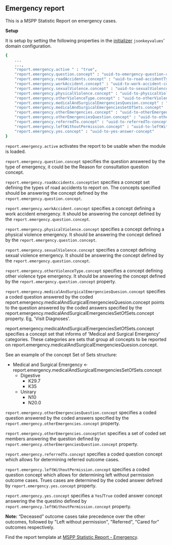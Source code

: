 ## Emergency report
This is a MSPP  Statistic Report on emergency cases.

**Setup**

It is setup by setting the following properties in the [initializer](https://github.com/mekomsolutions/openmrs-module-initializer) `jsonkeyvalues`' domain configuration. 

```bash
{
    ...
    ...,
    "report.emergency.active " : "true",
    "report.emergency.question.concept" : "uuid-to-emergency-question-concept",
    "report.emergency.roadAccidents.concept" : "uuid-to-road-accidentTypes-setConcept",
    "report.emergency.workAccident.concept" : "uuid-to-work-accident-concept",
    "report.emergency.sexualViolence.concept" : "uuid-to-sexualViolence-concept",
    "report.emergency.physicalViolence.concept" : "uuid-to-physicalViolence-concept",
    "report.emergency.otherViolenceType.concept" : "uuid-to-otherViolence-types-concept",
    "report.emergency.medicalAndSurgicalEmergenciesQuesion.concept" : "uuid-to-medicalAndSurgicalEmergency-question-concept",
    "report.emergency.medicalAndSurgicalEmergenciesSetOfSets.concept" : "uuid-to-medicalAndSurgicalEmergency-superSet-concept",
    "report.emergency.otherEmergencies.concept" : "uuid-to-otherEmergencies-concept",
    "report.emergency.otherEmergenciesQuestion.concept" : "uuid-to-otherEmergencies-question-concept",
    "report.emergency.referredTo.concept" : "uuid-to-referredTo-concept",
    "report.emergency.leftWithoutPermission.concept" : "uuid-to-leftWithoutPermission-concept",
    "report.emergency.yes.concept" : "uuid-to-yes-answer-concept"
}
```
`report.emergency.active` activates the report to be usable when the module is loaded.

`report.emergency.question.concept` specifies the question answered by the type of emergency, it could be the Reason for consultation question concept.

`report.emergency.roadAccidents.conceptSet` specifies a concept set defining the types of road accidents to report on. The concepts specified should be answering the concept defined by the `report.emergency.question.concept`.

`report.emergency.workAccident.concept` specifies a concept defining a work accident emergency. It should be answering the concept defined by the `report.emergency.question.concept`.

`report.emergency.physicalViolence.concept` specifies a concept defining a physical violence emergency. It should be answering the concept defined by the `report.emergency.question.concept`.

`report.emergency.sexualViolence.concept` specifies a concept defining sexual violence emergency. It should be answering the concept defined by the `report.emergency.question.concept`.

`report.emergency.otherViolenceType.concept` specifies a concept defining other violence type emergency. It should be answering the concept defined by the `report.emergency.question.concept` property.

`report.emergency.medicalAndSurgicalEmergenciesQuesion.concept` specifies a coded question answered by the coded report.emergency.medicalAndSurgicalEmergenciesQuesion.concept points to the question answered by the coded answers specified by the report.emergency.medicalAndSurgicalEmergenciesSetOfSets.concept property. Eg, 'Visit Diagnoses'.

report.emergency.medicalAndSurgicalEmergenciesSetOfSets.concept specifies a concept set that informs of 'Medical and Surgical Emergency' categories. These categories are sets that group all concepts to be reported on report.emergency.medicalAndSurgicalEmergenciesQuesion.concept.

See an example of the concept Set of Sets structure:

- Medical and Surgical Emergency <- report.emergency.medicalAndSurgicalEmergenciesSetOfSets.concept
    - Digestive
      - K29.7
      - K35
    - Unirary
      - N10
      - N20.0

`report.emergency.otherEmergenciesQuestion.concept` specifies a coded question answered by the coded answers specified by the `report.emergency.otherEmergencies.concept` property.

`report.emergency.otherEmergencies.conceptSet` specifies a set of coded set members answering the question defined by `report.emergency.otherEmergenciesQuestion.concept` property.

`report.emergency.referredTo.concept` specifies a coded question concept which allows for determining referred outcome cases.

`report.emergency.leftWithoutPermission.concept` specifies a coded question concept which allows for determining left without permission outcome cases. Trues cases are determined by the coded answer defined by `report.emergency.yes.concept` property. 

`report.emergency.yes.concept` specifies a `Yes`/`True` coded answer concept answering the the questino defined by `report.emergency.leftWithoutPermission.concept` property.

**Note:** “Deceased” outcome cases take precedence over the other outcomes, followed by "Left without permission", "Referred", "Cared for" outcomes respectively.

Find the report template at [MSPP Statistic Report - Emergency](https://docs.google.com/spreadsheets/d/13A3gBRwi45-YwnArNsDgQB4EPVwsTswp/edit#gid=137605556).